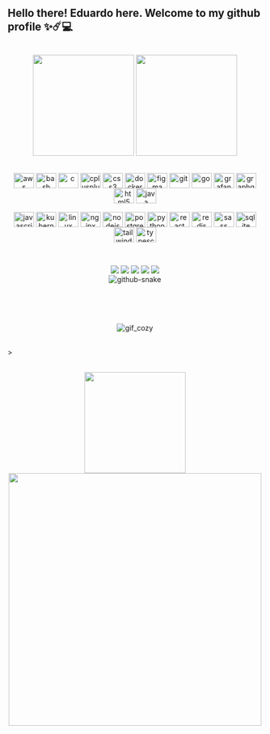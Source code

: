 ## Hello there! Eduardo here. Welcome to my github profile ✨☄️💻

<!-- RANDOM_GIF_PLACEHOLDER -->

<!--
**dudustri/dudustri** is a ✨ _special_ ✨ repository because its `README.md` (this file) appears on your GitHub profile.

Here are some ideas to get you started:

- 🔭 I’m currently working on ...
- 🌱 I’m currently learning ...
- 👯 I’m looking to collaborate on ...
- 🤔 I’m looking for help with ...
- 💬 Ask me about ...
- 📫 How to reach me: ...
- 😄 Pronouns: ...
- ⚡ Fun fact: ...
-->

<!--
 ~~~~~~~~~~~~~~~~~~~~~~~~~~~    stats   ~~~~~~~~~~~~~~~~~~~~~~~~~~~
 ## Here are some of my stats! 😄
-->

<div align="center"> <br>
 <img height=200 align="center" src="https://github-readme-stats.vercel.app/api?username=dudustri&theme=catppuccin_mocha&show_icons=true&text_bold=false&hide_rank=true"/>
 <img height=200 align="center" src="https://github-readme-stats.vercel.app/api/top-langs/?username=dudustri&size_weight=1&count_weight=0&langs_count=12&layout=compact&theme=catppuccin_mocha&card_width=320"/>
</div>

<!--
 ~~~~~~~~~~~~~~~~~~~~~~~~~~~    language badges   ~~~~~~~~~~~~~~~~~~~~~~~~~~~
-->

<div style="display: inline_block" align="center"><br><br>
  <img align="center" alt="aws" height="30" width="40" src="https://raw.githubusercontent.com/devicons/devicon/master/icons/amazonwebservices/amazonwebservices-original-wordmark.svg">
  <img align="center" alt="bash" height="30" width="40" src="https://www.vectorlogo.zone/logos/gnu_bash/gnu_bash-icon.svg">
  <img align="center" alt="c" height="30" width="40" src="https://raw.githubusercontent.com/devicons/devicon/master/icons/c/c-original.svg">
  <img align="center" alt="cplusplus" height="30" width="40" src="https://raw.githubusercontent.com/devicons/devicon/master/icons/cplusplus/cplusplus-original.svg">
  <img align="center" alt="css3" height="30" width="40" src="https://raw.githubusercontent.com/devicons/devicon/master/icons/css3/css3-original-wordmark.svg">
  <img align="center" alt="docker" height="30" width="40" src="https://raw.githubusercontent.com/devicons/devicon/master/icons/docker/docker-original-wordmark.svg">
  <img align="center" alt="figma" height="30" width="40" src="https://www.vectorlogo.zone/logos/figma/figma-icon.svg">
  <img align="center" alt="git" height="30" width="40" src="https://www.vectorlogo.zone/logos/git-scm/git-scm-icon.svg">
  <img align="center" alt="go" height="30" width="40" src="https://raw.githubusercontent.com/devicons/devicon/master/icons/go/go-original.svg">
  <img align="center" alt="grafana" height="30" width="40" src="https://www.vectorlogo.zone/logos/grafana/grafana-icon.svg">
  <img align="center" alt="graphql" height="30" width="40" src="https://www.vectorlogo.zone/logos/graphql/graphql-icon.svg">
  <img align="center" alt="html5" height="30" width="40" src="https://raw.githubusercontent.com/devicons/devicon/master/icons/html5/html5-original-wordmark.svg">
  <img align="center" alt="java" height="30" width="40" src="https://raw.githubusercontent.com/devicons/devicon/master/icons/java/java-original.svg">
 </div>
 <div style="display: inline_block" align="center"><br>
  <img align="center" alt="javascript" height="30" width="40" src="https://raw.githubusercontent.com/devicons/devicon/master/icons/javascript/javascript-original.svg">
  <img align="center" alt="kubernetes" height="30" width="40" src="https://www.vectorlogo.zone/logos/kubernetes/kubernetes-icon.svg">
  <img align="center" alt="linux" height="30" width="40" src="https://raw.githubusercontent.com/devicons/devicon/master/icons/linux/linux-original.svg">
  <img align="center" alt="nginx" height="30" width="40" src="https://raw.githubusercontent.com/devicons/devicon/master/icons/nginx/nginx-original.svg">
  <img align="center" alt="nodejs" height="30" width="40" src="https://raw.githubusercontent.com/devicons/devicon/master/icons/nodejs/nodejs-original-wordmark.svg">
  <img align="center" alt="postgresql" height="30" width="40" src="https://raw.githubusercontent.com/devicons/devicon/master/icons/postgresql/postgresql-original-wordmark.svg">
  <img align="center" alt="python" height="30" width="40" src="https://raw.githubusercontent.com/devicons/devicon/master/icons/python/python-original.svg">
  <img align="center" alt="react" height="30" width="40" src="https://raw.githubusercontent.com/devicons/devicon/master/icons/react/react-original-wordmark.svg">
  <img align="center" alt="redis" height="30" width="40" src="https://raw.githubusercontent.com/devicons/devicon/master/icons/redis/redis-original-wordmark.svg">
  <img align="center" alt="sass" height="30" width="40" src="https://raw.githubusercontent.com/devicons/devicon/master/icons/sass/sass-original.svg">
  <img align="center" alt="sqlite" height="30" width="40" src="https://www.vectorlogo.zone/logos/sqlite/sqlite-icon.svg">
  <img align="center" alt="tailwind" height="30" width="40" src="https://www.vectorlogo.zone/logos/tailwindcss/tailwindcss-icon.svg">
  <img align="center" alt="typescript" height="30" width="40" src="https://raw.githubusercontent.com/devicons/devicon/master/icons/typescript/typescript-original.svg">
  <br><br>
</div>

##

<div style="display: inline_block" align="center">
  <a href="https://instagram.com/dudustri" target="_blank"><img src="https://img.shields.io/badge/-Instagram-%23E4405F?style=for-the-badge&logo=instagram&logoColor=white" target="_blank"></a>
 	<a href="https://www.twitch.tv/dudustri" target="_blank"><img src="https://img.shields.io/badge/Twitch-9146FF?style=for-the-badge&logo=twitch&logoColor=white" target="_blank"></a>
 <a href="https://discordapp.com/users/277909376688455681" target="_blank"><img src="https://img.shields.io/badge/Discord-7289DA?style=for-the-badge&logo=discord&logoColor=white" target="_blank"></a> 
  <a href = "mailto:eduardostrindade@gmail.com"><img src="https://img.shields.io/badge/-Gmail-%23333?style=for-the-badge&logo=gmail&logoColor=white" target="_blank"></a>
  <a href="https://www.linkedin.com/in/eduardo-sfreddo-trindade/" target="_blank"><img src="https://img.shields.io/badge/-LinkedIn-%230077B5?style=for-the-badge&logo=linkedin&logoColor=white" target="_blank"></a> 
  
</div>

<div align="center"> 
 <picture>
   <source media="(prefers-color-scheme: dark)" srcset="https://github.com/dudustri/dudustri/blob/output/github-contribution-grid-snake-dark.svg" />
   <source media="(prefers-color-scheme: light)" srcset="https://github.com/dudustri/dudustri/blob/output/github-contribution-grid-snake.svg" />
   <img alt="github-snake" src="https://github.com/dudustri/dudustri/blob/output/github-contribution-grid-snake.svg" />
 </picture>
</div>

<br><br>

<br>

<div align="center"> 
 <picture>
  <img alt="gif_cozy" src="anim/eb50875a68b04b0480fa929af2c7547c.gif"/>
 </picture>
</div>

<br>><br>

<div align="center"> <br>
 <img height=200 align="center" src="https://capsule-render.vercel.app/api?type=waves&text=RECT&fontAlign=30&fontSize=30&desc=Use%20theme&descAlign=60&descAlignY=50&theme=catppuccin_mocha&section=footer">
</div>

<div id="random-gif-container" align="center">
    <img id="random-gif" align="center" src="./anim/e7d2bd61228185.5a67a07360e75.gif" width="500px" onclick="changeGif()" style="cursor: pointer;">
</div>
<script>
    const gifs = ["e7d2bd61228185.5a67a07360e75.gif","0w8k67nd28971.gif","eb50875a68b04b0480fa929af2c7547c.gif"];
    let currentGif = 0;
    function changeGif() {
        currentGif = (currentGif + 1) % gifs.length;
        document.getElementById("random-gif").src = "./anim/" + gifs[currentGif];
    }
</script>
